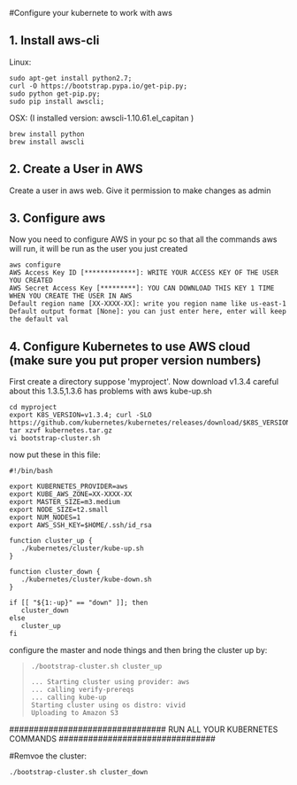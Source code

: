 #Configure your kubernete to work with aws


## 1. Install aws-cli


Linux:
```
sudo apt-get install python2.7;
curl -O https://bootstrap.pypa.io/get-pip.py;
sudo python get-pip.py;
sudo pip install awscli;
```
OSX: (I installed version: awscli-1.10.61.el_capitan )
```
brew install python
brew install awscli
```


## 2. Create a User in AWS

Create a user in aws web. Give it permission to make changes as admin


## 3. Configure aws

Now you need to configure AWS in your pc so that all the commands aws will run, it will be run as the user you just created

```
aws configure
AWS Access Key ID [*************]: WRITE YOUR ACCESS KEY OF THE USER YOU CREATED
AWS Secret Access Key [*********]: YOU CAN DOWNLOAD THIS KEY 1 TIME WHEN YOU CREATE THE USER IN AWS
Default region name [XX-XXXX-XX]: write you region name like us-east-1
Default output format [None]: you can just enter here, enter will keep the default val
```

## 4. Configure Kubernetes to use AWS cloud (make sure you put proper version numbers)

First create a directory suppose 'myproject'. Now download v1.3.4 careful about this 1.3.5,1.3.6 has problems with aws kube-up.sh
```
cd myproject
export K8S_VERSION=v1.3.4; curl -SLO https://github.com/kubernetes/kubernetes/releases/download/$K8S_VERSION/kubernetes.tar.gz
tar xzvf kubernetes.tar.gz
vi bootstrap-cluster.sh
```

now put these in this file:
```
#!/bin/bash

export KUBERNETES_PROVIDER=aws
export KUBE_AWS_ZONE=XX-XXXX-XX
export MASTER_SIZE=m3.medium
export NODE_SIZE=t2.small
export NUM_NODES=1
export AWS_SSH_KEY=$HOME/.ssh/id_rsa

function cluster_up {
   ./kubernetes/cluster/kube-up.sh
}

function cluster_down {
   ./kubernetes/cluster/kube-down.sh
}

if [[ "${1:-up}" == "down" ]]; then
   cluster_down
else
   cluster_up
fi
```

configure the master and node things and then bring the cluster up by:
>```
>./bootstrap-cluster.sh cluster_up
>```
>
>```
>... Starting cluster using provider: aws
>... calling verify-prereqs
>... calling kube-up
>Starting cluster using os distro: vivid
>Uploading to Amazon S3
>```


################################
RUN ALL YOUR KUBERNETES COMMANDS
################################


#Remvoe the cluster:
```
./bootstrap-cluster.sh cluster_down
```

